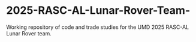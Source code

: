 # 2025-RASC-AL-Lunar-Rover-Team-
Working repository of code and trade studies for the UMD 2025 RASC-AL Lunar Rover team.
